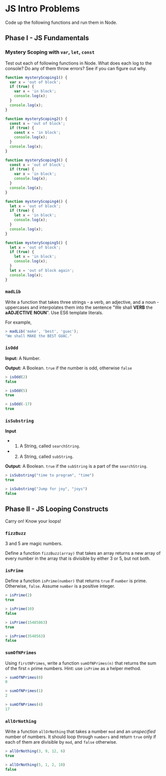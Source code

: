 # JS Intro Problems

Code up the following functions and run them in Node.

## Phase I - JS Fundamentals

### Mystery Scoping with `var`, `let`, `const`

Test out each of following functions in Node. What does each log to the console? Do any of them throw errors? See if you can figure out why.

```javascript
function mysteryScoping1() {
  var x = 'out of block';
  if (true) {
    var x = 'in block';  
    console.log(x);
  }
  console.log(x);
}

function mysteryScoping2() {
  const x = 'out of block';
  if (true) {
    const x = 'in block';  
    console.log(x);
  }
  console.log(x);
}

function mysteryScoping3() {
  const x = 'out of block';
  if (true) {
    var x = 'in block';  
    console.log(x);
  }
  console.log(x);
}

function mysteryScoping4() {
  let x = 'out of block';
  if (true) {
    let x = 'in block';  
    console.log(x);
  }
  console.log(x);
}

function mysteryScoping5() {
  let x = 'out of block';
  if (true) {
    let x = 'in block';  
    console.log(x);
  }
  let x = 'out of block again';
  console.log(x);
}
```

### `madLib`

Write a function that takes three strings - a verb, an adjective, and a noun - uppercases and interpolates them into the sentence "We shall **VERB** the **aADJECTIVE** **NOUN**". Use ES6 template literals.

For example,
```js
> madLib('make', 'best', 'guac');
"We shall MAKE the BEST GUAC."
```

### `isOdd`
**Input:** A Number.

**Output:** A Boolean. `true` if the number is odd, otherwise `false`

```javascript
> isOdd(2)
false

> isOdd(5)
true

> isOdd(-17)
true
```

### `isSubstring`
**Input**
* 1) A String, called `searchString`.
* 2) A String, called `subString`.

**Output:** A Boolean. `true` if the `subString` is a part of the `searchString`.

```js
> isSubstring("time to program", "time")
true

> isSubstring("Jump for joy", "joys")
false
```

## Phase II - JS Looping Constructs

Carry on! Know your loops!

### `fizzBuzz`
3 and 5 are magic numbers.

Define a function `fizzBuzz(array)` that takes an array returns a new array of
every number in the array that is divisible by either 3 or 5, but not both.

### `isPrime`

Define a function `isPrime(number)` that returns `true` if `number` is prime.
Otherwise, `false`. Assume `number` is a positive integer.

```javascript
> isPrime(2)
true

> isPrime(10)
false

> isPrime(15485863)
true

> isPrime(3548563)
false
```

### `sumOfNPrimes`

Using `firstNPrimes`, write a function `sumOfNPrimes(n)` that returns the sum of
the first `n` prime numbers. Hint: use `isPrime` as a helper method.

```javascript
> sumOfNPrimes(0)
0

> sumOfNPrimes(1)
2

> sumOfNPrimes(4)
17
```

### `allOrNothing`

Write a function `allOrNothing` that takes a number `mod` and an _unspecified_ number of numbers. It should loop through `numbers` and return `true` only if each of them are divisible by `mod`, and `false` otherwise.

```js
> allOrNothing(3, 9, 12, 6)
true

> allOrNothing(5, 1, 2, 10)
false
```
